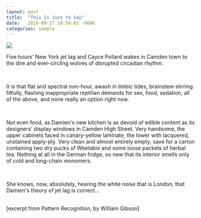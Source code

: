 ```yaml
---
layout: post
title:  "This Is Just to Say"
date:   2016-09-27 10:58:02 -0600
categories: sample
---
```


<img src="/nbdotorg_blog/assets/london.jpg">
<p>Five hours' New York jet lag and Cayce Pollard wakes in Camden town
to the dire and ever-circling wolves of disrupted circadian rhythm.</p>
<br />
<p>It is that flat and spectral non-hour, awash in limbic tides, brainstem 
stirring fitfully, flashing inappropriate reptilian demands for sex, food,
sedation, all of the above, and none really an option right now.</p>
<br />
<p>Not even food, as Damien's new kitchen is as devoid of edible content as
its designers' display windows in Camden High Street. Very handsome, the upper
cabinets faced in canary-yellow laminate, the lower with lacquered, unstained
apply-ply. Very clean and almost entirely empty, save for a carton containing
two dry pucks of Weetabix and some loose packets of herbal tea. Nothing at all
in the German fridge, so new that its interior smells only of cold and long-chain
monomers.</p>
<br />
<p>She knows, now, absolutely, hearing the white noise that is London, that
Damien's theory of jet lag is correct...</p>
<br />
[excerpt from Pattern Recognition, by William Gibson]